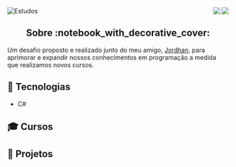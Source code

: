 <img alt="Estudos" src="https://user-images.githubusercontent.com/46610114/118693618-9a594b80-b7e1-11eb-826b-a06c125022c9.png" />

<a href="https://badges.pufler.dev">
<img align="right" src="https://badges.pufler.dev/visits/vitorlmello/estudos">
</a> <a href="https://opensource.org/licenses/MIT">
<img align="right" src="https://img.shields.io/npm/l/express">
</a>

<br/>

<h2 align="center">  
  Sobre :notebook_with_decorative_cover:
</h2>

Um desafio proposto e realizado junto do meu amigo, [Jordhan](https://github.com/JordhanFelix), para aprimorar e expandir nossos conhecimentos em programação a medida que realizamos novos cursos.

## :wrench: Tecnologias
* C#

## :mortar_board: Cursos

## :triangular_ruler: Projetos
